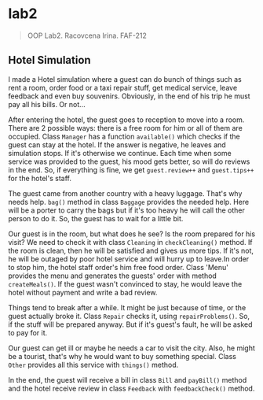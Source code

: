 # lab2
>OOP Lab2. Racovcena Irina. FAF-212

## Hotel Simulation
I made a Hotel simulation where a guest can do bunch of things such as rent a room, order food or a taxi repair stuff, get medical service, leave feedback and even buy souvenirs. Obviously, in the end of his trip he must pay all his bills. Or not...

After entering the hotel, the guest goes to reception to move into a room. There are 2 possible ways: there is a free room for him or all of them are occupied. Class `Manager` has a function `available()` which checks if the guest can stay at the hotel. If the answer is negative, he leaves and simulation stops. If it's otherwise we continue. Each time when some service was provided to the guest, his mood gets better, so will do reviews in the end. So, if everything is fine, we get `guest.review++` and `guest.tips++` for the hotel's staff.

The guest came from another country with a heavy luggage. That's why needs help. `bag()` method in class `Baggage` provides the needed help. Here will be a porter to carry the bags but if it's too heavy he will call the other person to do it. So, the guest has to wait for a little bit.

Our guest is in the room, but what does he see? Is the room prepared for his visit? We need to check it with class `Cleaning` in `checkCleaning()` method. If the room is clean, then he will be satisfied and gives us more tips. If it's not, he will be outaged by poor hotel service and will hurry up to leave.In order to stop him, the hotel staff order's him free food order. Class 'Menu' provides the menu and generates the guests' order with method `createMeals()`. If the guest wasn't convinced to stay, he would leave the hotel without payment and write a bad review.

Things tend to break after a while. It might be just because of time, or the guest actually broke it. Class `Repair` checks it, using `repairProblems()`. So, if the stuff will be prepared anyway. But if it's guest's fault, he will be asked to pay for it.

Our guest can get ill or maybe he needs a car to visit the city. Also, he might be a tourist, that's why he would want to buy something special. Class `Other` provides all this service with `things()` method.

In the end, the guest will receive a bill in class `Bill` and `payBill()` method and the hotel receive review in class `Feedback` with `feedbackCheck()` method.
